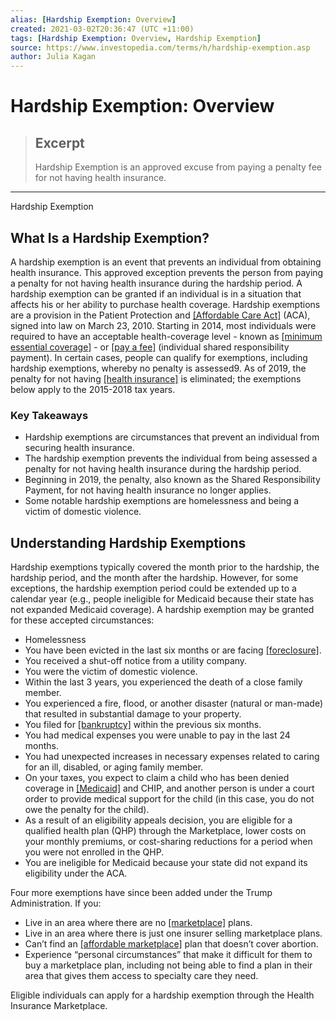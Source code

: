 ```yaml
---
alias: [Hardship Exemption: Overview]
created: 2021-03-02T20:36:47 (UTC +11:00)
tags: [Hardship Exemption: Overview, Hardship Exemption]
source: https://www.investopedia.com/terms/h/hardship-exemption.asp
author: Julia Kagan
---
```


# Hardship Exemption: Overview

> ## Excerpt
> Hardship Exemption is an approved excuse from paying a penalty fee for not having health insurance.

---

Hardship Exemption
## What Is a Hardship Exemption?

A hardship exemption is an event that prevents an individual from obtaining health insurance. This approved exception prevents the person from paying a penalty for not having health insurance during the hardship period. A hardship exemption can be granted if an individual is in a situation that affects his or her ability to purchase health coverage. Hardship exemptions are a provision in the Patient Protection and [[Affordable Care Act]](https://www.investopedia.com/terms/a/affordable-care-act.asp) (ACA), signed into law on March 23, 2010. Starting in 2014, most individuals were required to have an acceptable health-coverage level - known as [[minimum essential coverage]](https://www.investopedia.com/terms/m/minimum-essential-coverage.asp) - or [[pay a fee]](https://www.investopedia.com/terms/f/fee.asp) (individual shared responsibility payment). In certain cases, people can qualify for exemptions, including hardship exemptions, whereby no penalty is assessed9. As of 2019, the penalty for not having [[health insurance]](https://www.investopedia.com/terms/h/healthinsurance.asp) is eliminated; the exemptions below apply to the 2015-2018 tax years.

### Key Takeaways

-   Hardship exemptions are circumstances that prevent an individual from securing health insurance.
-   The hardship exemption prevents the individual from being assessed a penalty for not having health insurance during the hardship period.
-   Beginning in 2019, the penalty, also known as the Shared Responsibility Payment, for not having health insurance no longer applies.
-   Some notable hardship exemptions are homelessness and being a victim of domestic violence.

## Understanding Hardship Exemptions

Hardship exemptions typically covered the month prior to the hardship, the hardship period, and the month after the hardship. However, for some exceptions, the hardship exemption period could be extended up to a calendar year (e.g., people ineligible for Medicaid because their state has not expanded Medicaid coverage). A hardship exemption may be granted for these accepted circumstances:

-   Homelessness
-   You have been evicted in the last six months or are facing [[foreclosure]](https://www.investopedia.com/terms/f/foreclosure.asp).
-   You received a shut-off notice from a utility company.
-   You were the victim of domestic violence.
-   Within the last 3 years, you experienced the death of a close family member.
-   You experienced a fire, flood, or another disaster (natural or man-made) that resulted in substantial damage to your property.
-   You filed for [[bankruptcy]](https://www.investopedia.com/terms/b/bankruptcy.asp) within the previous six months.
-   You had medical expenses you were unable to pay in the last 24 months.
-   You had unexpected increases in necessary expenses related to caring for an ill, disabled, or aging family member.
-   On your taxes, you expect to claim a child who has been denied coverage in [[Medicaid]](https://www.investopedia.com/terms/m/medicaid.asp) and CHIP, and another person is under a court order to provide medical support for the child (in this case, you do not owe the penalty for the child).
-   As a result of an eligibility appeals decision, you are eligible for a qualified health plan (QHP) through the Marketplace, lower costs on your monthly premiums, or cost-sharing reductions for a period when you were not enrolled in the QHP.
-   You are ineligible for Medicaid because your state did not expand its eligibility under the ACA.

Four more exemptions have since been added under the Trump Administration. If you:

-   Live in an area where there are no [[marketplace]](https://www.investopedia.com/terms/h/health-insurance-marketplace.asp) plans.
-   Live in an area where there is just one insurer selling marketplace plans.
-   Can’t find an [[affordable marketplace]](https://www.investopedia.com/articles/personal-finance/020714/new-taxes-under-affordable-care-act.asp) plan that doesn’t cover abortion.
-   Experience “personal circumstances” that make it difficult for them to buy a marketplace plan, including not being able to find a plan in their area that gives them access to specialty care they need.

Eligible individuals can apply for a hardship exemption through the Health Insurance Marketplace.
